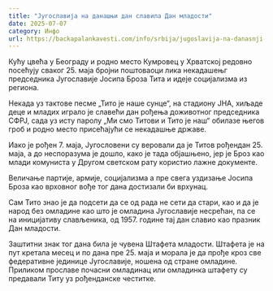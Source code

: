 ```yaml
---
title: "Југославија на данашњи дан славила Дан младости"
date: 2025-07-07
category: Инфо
url: https://backapalankavesti.com/info/srbija/jugoslavija-na-danasnji-dan-slavila-dan-mladosti4/
---
```


Кућу цвећа у Београду и родно место Кумровец у Хрватској редовно посећују сваког 25. маја бројни поштоваоци лика некадашењг председника Југославије Јосипа Броза Тита и идеје социјализма из региона.

Некада уз тактове песме „Тито је наше сунце“, на стадиону ЈНА, хиљаде деце и младих играло је славећи дан рођења доживотног председника СФРЈ, сада уз исту паролу „Ми смо Титови и Тито је наш“ обилазе његов гроб и родно место присећајући се некадашње државе.

Иако је рођен 7. маја, Југословени су веровали да је Титов рођендан 25. маја, а до неспоразума је дошло, како је тада објашњено, јер је Броз као млади комуниста у Другом светском рату користио лажне документе.

Величање партије, армије, социјализма а пре свега уздизање Јосипа Броза као врховног вође тог дана достизали би врхунац.

Сам Тито знао је да подсети да се од рада не сети да стари, као и да је народ без омладине као што је омладина Југославије несрећан, па се на иницијативу слављеника, од 1957. године тај дан славио као празник Дан младости.

Заштитни знак тог дана била је чувена Штафета младости. Штафета је на пут кретала месец и по дана пре 25. маја и морала је да прође кроз све федеративне јединице Југославије, ношена од стране омладине. Приликом прославе почасни омладинац или омладинка штафету су предавали Титу уз рођенданске честитке.
